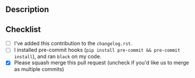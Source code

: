 ## Description
<!--- Describe your changes in detail. -->



## Checklist
<!--- We appreciate your help and want to give you credit. Please take a moment to put an `x` in the boxes below as you complete them. -->
- [ ] I've added this contribution to the `changelog.rst`.
- [ ] I installed pre-commit hooks (`pip install pre-commit && pre-commit install`), and ran `black` on my code.
- [x] Please squash merge this pull request (uncheck if you'd like us to merge as multiple commits)
